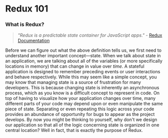 # Redux 101

### What is Redux?

> *"Redux is a predictable state container for JavaScript apps."* \- [Redux Documentation](http://redux.js.org/)

Before we can figure out what the above definition tells us, we first need to understand another important concept—state. When we talk about state in an application, we are talking about all of the variables (or more specifically locations in memory) that can change in value over *time*. A stateful application is designed to remember preceding events or user interactions and behave respectively. While this may seem like a simple concept, you may know that managing state is a source of frustration for many developers. This is because changing state is inherently an asynchronous process, which as you know is a difficult concept to represent in code. On top of having to visualize how your application changes over time, many different parts of your code may depend upon or even manipulate the same piece of state. Separating or even repeating this logic across your code provides an abundance of opportunity for bugs to appear as the project develops. By now you might be thinking to yourself, why don't we design our application so that all of the logic concerning state is organized in one central location? Well in fact, that is exactly the purpose of Redux.
